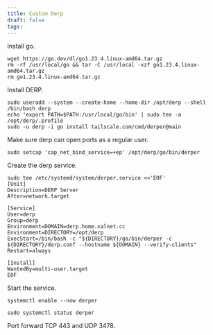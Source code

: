 ```yaml
---
title: Custom Derp
draft: false
tags:
---
```

Install go.

```
wget https://go.dev/dl/go1.23.4.linux-amd64.tar.gz
rm -rf /usr/local/go && tar -C /usr/local -xzf go1.23.4.linux-amd64.tar.gz
rm go1.23.4.linux-amd64.tar.gz
```

Install DERP.

```
sudo useradd --system --create-home --home-dir /opt/derp --shell /bin/bash derp
echo 'export PATH=$PATH:/usr/local/go/bin' | sudo tee -a /opt/derp/.profile
sudo -u derp -i go install tailscale.com/cmd/derper@main
```


Make sure derp can open ports as a regular user.

```
sudo setcap 'cap_net_bind_service=+ep' /opt/derp/go/bin/derper
```

Create the derp service.

```
sudo tee /etc/systemd/system/derper.service <<'EOF'
[Unit]
Description=DERP Server
After=network.target
 
[Service]
User=derp
Group=derp
Environment=DOMAIN=derp.home.xalnet.cc
Environment=DIRECTORY=/opt/derp
ExecStart=/bin/bash -c "${DIRECTORY}/go/bin/derper -c ${DIRECTORY}/derp.conf --hostname ${DOMAIN} --verify-clients"
Restart=always

[Install]
WantedBy=multi-user.target
EOF
```

Start the service.

```
systemctl enable --now derper
```

```
sudo systemctl status derper
```

Port forward TCP 443 and UDP 3478.